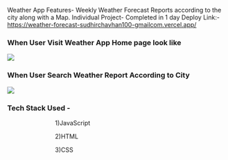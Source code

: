 Weather App Features- Weekly Weather Forecast Reports according to the city along with a Map. Individual Project- Completed in 1 day    Deploy Link:- https://weather-forecast-sudhirchavhan100-gmailcom.vercel.app/

<h3>When User Visit Weather App Home page look like</h3>
<!-- ![Screenshot (137)](https://user-images.githubusercontent.com/97445870/165687013-ba897e8c-3ec1-470f-a013-2d737d78f1ea.png) -->
<img src="https://user-images.githubusercontent.com/97445870/165687013-ba897e8c-3ec1-470f-a013-2d737d78f1ea.png"/>

<h3>When User Search Weather Report According to City </h3>
<!-- ![Screenshot (136)](https://user-images.githubusercontent.com/97445870/165687283-bb1157b5-4ea6-4900-8cbd-ab218170eef6.png) -->
<img src="https://user-images.githubusercontent.com/97445870/165687283-bb1157b5-4ea6-4900-8cbd-ab218170eef6.png"/>
<h3>Tech Stack Used -</h3> 
  <p> &nbsp &nbsp &nbsp &nbsp &nbsp &nbsp &nbsp &nbsp &nbsp  &nbsp &nbsp &nbsp &nbsp &nbsp 1)JavaScript</p> 
  <p> &nbsp &nbsp &nbsp &nbsp &nbsp &nbsp &nbsp &nbsp &nbsp  &nbsp &nbsp &nbsp &nbsp &nbsp  2)HTML</p> 
  <p> &nbsp &nbsp &nbsp &nbsp &nbsp &nbsp &nbsp &nbsp &nbsp   &nbsp &nbsp &nbsp &nbsp &nbsp 3)CSS</p>
